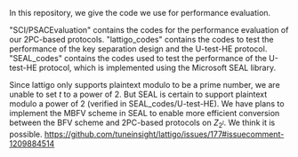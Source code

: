 In this repository, we give the code we use for performance evaluation.

"SCI/PSACEvaluation" contains the codes for the performance evaluation of our 2PC-based protocols.
"lattigo_codes" contains the codes to test the performance of the key separation design and the U-test-HE protocol. 
"SEAL_codes" contains the codes used to test the performance of the U-test-HE protocol, which is implemented using the Microsoft SEAL library. 

Since lattigo only supports plaintext modulo to be a prime number, we are unable to set $t$ to a power of 2. But SEAL is certain  to support plaintext modulo a power of 2 (verified in SEAL_codes/U-test-HE). We have plans to implement the MBFV scheme in SEAL to enable more efficient conversion between the BFV scheme and 2PC-based protocols on $Z_{2^l}$. We think it is possible. https://github.com/tuneinsight/lattigo/issues/177#issuecomment-1209884514